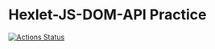 # Hexlet-JS-DOM-API Practice

[![Actions Status](https://github.com/drylb/hexlet-js-DOM-API/workflows/Node%20CI/badge.svg)](https://github.com/drylb/hexlet-js-DOM-API/actions)
